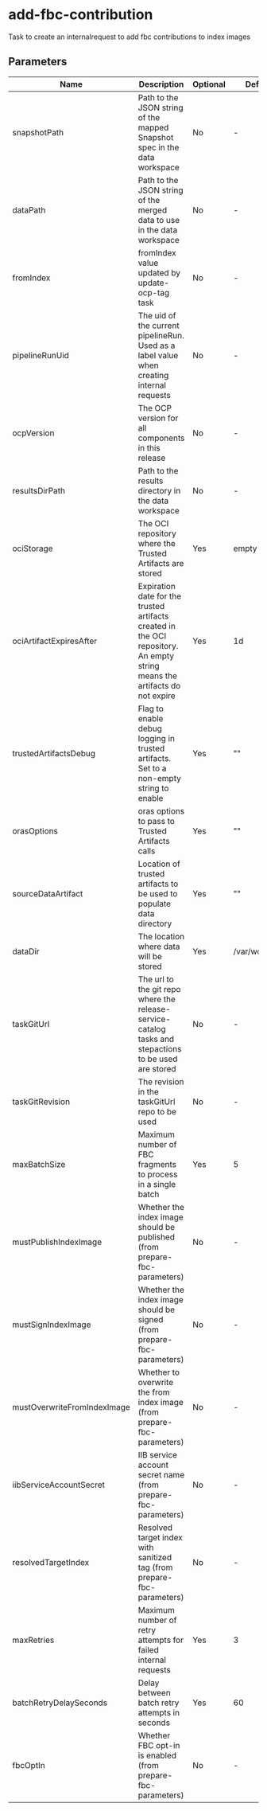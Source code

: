# add-fbc-contribution

Task to create an internalrequest to add fbc contributions to index images

## Parameters

| Name                        | Description                                                                                                                | Optional | Default value        |
|-----------------------------|----------------------------------------------------------------------------------------------------------------------------|----------|----------------------|
| snapshotPath                | Path to the JSON string of the mapped Snapshot spec in the data workspace                                                  | No       | -                    |
| dataPath                    | Path to the JSON string of the merged data to use in the data workspace                                                    | No       | -                    |
| fromIndex                   | fromIndex value updated by update-ocp-tag task                                                                             | No       | -                    |
| pipelineRunUid              | The uid of the current pipelineRun. Used as a label value when creating internal requests                                  | No       | -                    |
| ocpVersion                  | The OCP version for all components in this release                                                                         | No       | -                    |
| resultsDirPath              | Path to the results directory in the data workspace                                                                        | No       | -                    |
| ociStorage                  | The OCI repository where the Trusted Artifacts are stored                                                                  | Yes      | empty                |
| ociArtifactExpiresAfter     | Expiration date for the trusted artifacts created in the OCI repository. An empty string means the artifacts do not expire | Yes      | 1d                   |
| trustedArtifactsDebug       | Flag to enable debug logging in trusted artifacts. Set to a non-empty string to enable                                     | Yes      | ""                   |
| orasOptions                 | oras options to pass to Trusted Artifacts calls                                                                            | Yes      | ""                   |
| sourceDataArtifact          | Location of trusted artifacts to be used to populate data directory                                                        | Yes      | ""                   |
| dataDir                     | The location where data will be stored                                                                                     | Yes      | /var/workdir/release |
| taskGitUrl                  | The url to the git repo where the release-service-catalog tasks and stepactions to be used are stored                      | No       | -                    |
| taskGitRevision             | The revision in the taskGitUrl repo to be used                                                                             | No       | -                    |
| maxBatchSize                | Maximum number of FBC fragments to process in a single batch                                                               | Yes      | 5                    |
| mustPublishIndexImage       | Whether the index image should be published (from prepare-fbc-parameters)                                                  | No       | -                    |
| mustSignIndexImage          | Whether the index image should be signed (from prepare-fbc-parameters)                                                     | No       | -                    |
| mustOverwriteFromIndexImage | Whether to overwrite the from index image (from prepare-fbc-parameters)                                                    | No       | -                    |
| iibServiceAccountSecret     | IIB service account secret name (from prepare-fbc-parameters)                                                              | No       | -                    |
| resolvedTargetIndex         | Resolved target index with sanitized tag (from prepare-fbc-parameters)                                                     | No       | -                    |
| maxRetries                  | Maximum number of retry attempts for failed internal requests                                                              | Yes      | 3                    |
| batchRetryDelaySeconds      | Delay between batch retry attempts in seconds                                                                              | Yes      | 60                   |
| fbcOptIn                    | Whether FBC opt-in is enabled (from prepare-fbc-parameters)                                                                | No       | -                    |
